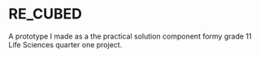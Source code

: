 # RE_CUBED
A prototype I made as a the practical solution component formy grade 11 Life Sciences quarter one project.
